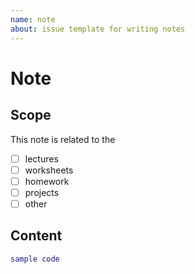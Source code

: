 ```yaml
---
name: note
about: issue template for writing notes
---
```


<!-- Only use if you don't have question but want to share information with others -->
# Note 

## Scope

This note is related to the
- [ ] lectures
- [ ] worksheets
- [ ] homework
- [ ] projects
- [ ] other

## Content

<Comments>

```matlab
sample code
```

